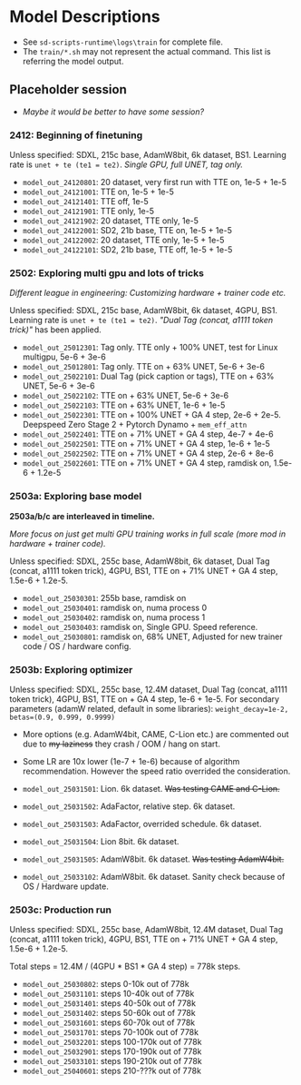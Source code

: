 # Model Descriptions #

- See `sd-scripts-runtime\logs\train` for complete file.
- The `train/*.sh` may not represent the actual command. This list is referring the model output.

## Placeholder session ##

- *Maybe it would be better to have some session?*

### 2412: Beginning of finetuning ###

Unless specified: SDXL, 215c base, AdamW8bit, 6k dataset, BS1. Learning rate is `unet + te (te1 = te2)`. *Single GPU, full UNET, tag only.*

- `model_out_24120801`: 20 dataset, very first run with TTE on, 1e-5 + 1e-5
- `model_out_24121001`: TTE on, 1e-5 + 1e-5
- `model_out_24121401`: TTE off, 1e-5
- `model_out_24121901`: TTE only, 1e-5
- `model_out_24121902`: 20 dataset, TTE only, 1e-5
- `model_out_24122001`: SD2, 21b base, TTE on, 1e-5 + 1e-5
- `model_out_24122002`: 20 dataset, TTE only, 1e-5 + 1e-5
- `model_out_24122101`: SD2, 21b base, TTE off, 1e-5 + 1e-5

### 2502: Exploring multi gpu and lots of tricks ###

*Different league in engineering: Customizing hardware + trainer code etc.*

Unless specified: SDXL, 215c base, AdamW8bit, 6k dataset, 4GPU, BS1. Learning rate is `unet + te (te1 = te2)`. *"Dual Tag (concat, a1111 token trick)"* has been applied.

- `model_out_25012301`: Tag only. TTE only + 100% UNET, test for Linux multigpu, 5e-6 + 3e-6
- `model_out_25012801`: Tag only. TTE on + 63% UNET, 5e-6 + 3e-6
- `model_out_25022101`: Dual Tag (pick caption or tags), TTE on + 63% UNET, 5e-6 + 3e-6
- `model_out_25022102`: TTE on + 63% UNET, 5e-6 + 3e-6
- `model_out_25022103`: TTE on + 63% UNET, 1e-6 + 1e-5
- `model_out_25022301`: TTE on + 100% UNET + GA 4 step, 2e-6 + 2e-5. Deepspeed Zero Stage 2 + Pytorch Dynamo + `mem_eff_attn`
- `model_out_25022401`: TTE on + 71% UNET + GA 4 step, 4e-7 + 4e-6
- `model_out_25022501`: TTE on + 71% UNET + GA 4 step, 1e-6 + 1e-5
- `model_out_25022502`: TTE on + 71% UNET + GA 4 step, 2e-6 + 8e-6
- `model_out_25022601`: TTE on + 71% UNET + GA 4 step, ramdisk on, 1.5e-6 + 1.2e-5

### 2503a: Exploring base model ###

**2503a/b/c are interleaved in timeline.**

*More focus on just get multi GPU training works in full scale (more mod in hardware + trainer code).*

Unless specified: SDXL, 255c base, AdamW8bit, 6k dataset, Dual Tag (concat, a1111 token trick), 4GPU, BS1, TTE on + 71% UNET + GA 4 step, 1.5e-6 + 1.2e-5.

- `model_out_25030301`: 255b base, ramdisk on
- `model_out_25030401`: ramdisk on, numa process 0
- `model_out_25030402`: ramdisk on, numa process 1
- `model_out_25030403`: ramdisk on, Single GPU. Speed reference.
- `model_out_25030801`: ramdisk on, 68% UNET, Adjusted for new trainer code / OS / hardware config.

### 2503b: Exploring optimizer ###

Unless specified: SDXL, 255c base, 12.4M dataset, Dual Tag (concat, a1111 token trick), 4GPU, BS1, TTE on + GA 4 step, 1e-6 + 1e-5.
For secondary parameters (adamW related, default in some libraries): `weight_decay=1e-2, betas=(0.9, 0.999, 0.9999)`

- More options (e.g. AdamW4bit, CAME, C-Lion etc.) are commented out due to ~~my laziness~~ they crash / OOM / hang on start.

- Some LR are 10x lower (1e-7 + 1e-6) because of algorithm recommendation. However the speed ratio overrided the consideration.

- `model_out_25031501`: Lion. 6k dataset. ~~Was testing CAME and C-Lion.~~
- `model_out_25031502`: AdaFactor, relative step. 6k dataset.
- `model_out_25031503`: AdaFactor, overrided schedule. 6k dataset.
- `model_out_25031504`: Lion 8bit. 6k dataset.
- `model_out_25031505`: AdamW8bit. 6k dataset. ~~Was testing AdamW4bit.~~
- `model_out_25033102`: AdamW8bit. 6k dataset. Sanity check because of OS / Hardware update.

### 2503c: Production run ###

Unless specified: SDXL, 255c base, AdamW8bit, 12.4M dataset, Dual Tag (concat, a1111 token trick), 4GPU, BS1, TTE on + 71% UNET + GA 4 step, 1.5e-6 + 1.2e-5.

Total steps = 12.4M / (4GPU * BS1 * GA 4 step) = 778k steps.

- `model_out_25030802`: steps 0-10k out of 778k
- `model_out_25031101`: steps 10-40k out of 778k
- `model_out_25031401`: steps 40-50k out of 778k
- `model_out_25031402`: steps 50-60k out of 778k
- `model_out_25031601`: steps 60-70k out of 778k
- `model_out_25031701`: steps 70-100k out of 778k
- `model_out_25032201`: steps 100-170k out of 778k
- `model_out_25032901`: steps 170-190k out of 778k
- `model_out_25033101`: steps 190-210k out of 778k
- `model_out_25040601`: steps 210-???k out of 778k
